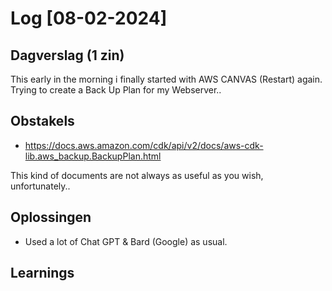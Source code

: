# Log [08-02-2024]

## Dagverslag (1 zin)
This early in the morning i finally started with AWS CANVAS (Restart) again. Trying to create a Back Up Plan for my Webserver..

## Obstakels
- https://docs.aws.amazon.com/cdk/api/v2/docs/aws-cdk-lib.aws_backup.BackupPlan.html 

This kind of documents are not always as useful as you wish, unfortunately..

## Oplossingen

- Used a lot of Chat GPT & Bard (Google) as usual. 

## Learnings

